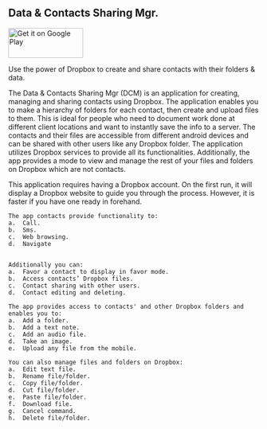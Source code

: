 ## Data & Contacts Sharing Mgr.

<a href='https://play.google.com/store/apps/details?id=jagerfield.dcm'><img alt='Get it on Google Play' src='https://play.google.com/intl/en_us/badges/images/generic/en_badge_web_generic.png' width="150" height="60"/></a>

Use the power of Dropbox to create and share contacts with their folders & data.

The Data & Contacts Sharing Mgr (DCM) is an application for creating, managing and sharing contacts using Dropbox. The application enables you to make a hierarchy of folders for each contact, then create and upload files to them. This is ideal for people who need to document work done at different client locations and want to instantly save the info to a server. The contacts and their files are accessible from different android devices and can be shared with other users like any Dropbox folder. The application utilizes Dropbox services to provide all its functionalities. Additionally, the app provides a mode to view and manage the rest of your files and folders on Dropbox which are not contacts. 

This application requires having a Dropbox account. On the first run, it will display a Dropbox website to guide you through the process. However, it is faster if you have one ready in forehand.

```
The app contacts provide functionality to:
a.	Call.
b.	Sms.
c.	Web browsing.
d.	Navigate 


Additionally you can:
a.	Favor a contact to display in favor mode.
b.	Access contacts’ Dropbox files.
c.	Contact sharing with other users.
d.	Contact editing and deleting.

The app provides access to contacts' and other Dropbox folders and enables you to:
a.	Add a folder.
b.	Add a text note.
c.	Add an audio file.
d.	Take an image.
e.	Upload any file from the mobile.

You can also manage files and folders on Dropbox:
a.	Edit text file.
b.	Rename file/folder. 
c.	Copy file/folder. 
d.	Cut file/folder. 
e.	Paste file/folder. 
f.	Download file.
g.	Cancel command.
h.	Delete file/folder.
```
